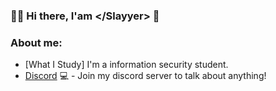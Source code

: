 ### :man_technologist: Hi there, I'am \</Slayyer> 👋
### About me:
- [What I Study] I'm a information security student.
- [Discord](https://discord.gg/Pve2xbT) 💻 - Join my discord server to talk about anything!
<!--
**Slayyer-dev/Slayyer-dev** is a ✨ _special_ ✨ repository because its `README.md` (this file) appears on your GitHub profile.

Here are some ideas to get you started:

- 🔭 I’m currently working on ...
- 🌱 I’m currently learning ...
- 👯 I’m looking to collaborate on ...
- 🤔 I’m looking for help with ...
- 💬 Ask me about ...
- 📫 How to reach me: ...
- 😄 Pronouns: ...
- ⚡ Fun fact: ...
-->
